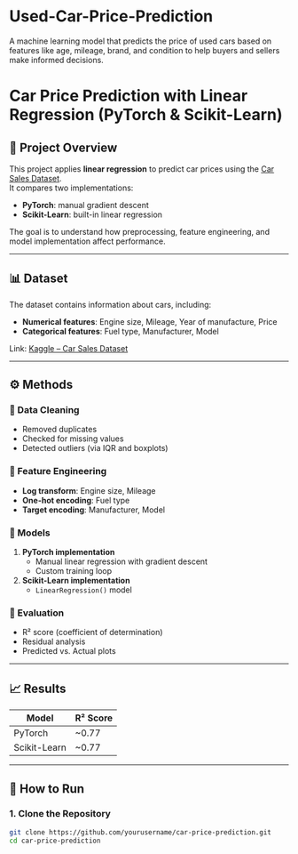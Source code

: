 # Used-Car-Price-Prediction
A machine learning model that predicts the price of used cars based on features like age, mileage, brand, and condition to help buyers and sellers make informed decisions.
# Car Price Prediction with Linear Regression (PyTorch & Scikit-Learn)

## 📌 Project Overview
This project applies **linear regression** to predict car prices using the [Car Sales Dataset](https://www.kaggle.com/datasets/gagandeep16/car-sales).  
It compares two implementations:
- **PyTorch**: manual gradient descent
- **Scikit-Learn**: built-in linear regression

The goal is to understand how preprocessing, feature engineering, and model implementation affect performance.

---

## 📊 Dataset
The dataset contains information about cars, including:
- **Numerical features**: Engine size, Mileage, Year of manufacture, Price
- **Categorical features**: Fuel type, Manufacturer, Model

Link: [Kaggle – Car Sales Dataset](https://www.kaggle.com/datasets/gagandeep16/car-sales)

---

## ⚙️ Methods

### 🔹 Data Cleaning
- Removed duplicates
- Checked for missing values
- Detected outliers (via IQR and boxplots)

### 🔹 Feature Engineering
- **Log transform**: Engine size, Mileage  
- **One-hot encoding**: Fuel type  
- **Target encoding**: Manufacturer, Model  

### 🔹 Models
1. **PyTorch implementation**  
   - Manual linear regression with gradient descent  
   - Custom training loop  
2. **Scikit-Learn implementation**  
   - `LinearRegression()` model  

### 🔹 Evaluation
- R² score (coefficient of determination)  
- Residual analysis  
- Predicted vs. Actual plots  

---

## 📈 Results

| Model         | R² Score |
|---------------|----------|
| PyTorch       | ~0.77    |
| Scikit-Learn  | ~0.77    |


---

## 🚀 How to Run

### 1. Clone the Repository
```bash
git clone https://github.com/yourusername/car-price-prediction.git
cd car-price-prediction

